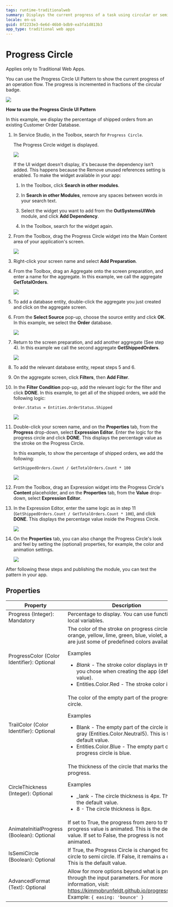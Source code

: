 ```yaml
---
tags: runtime-traditionalweb
summary: Displays the current progress of a task using circular or semi-circular progress indicators.
locale: en-us
guid: 8f2233e3-6e6d-46b0-bdb9-ea3fa1d813b3
app_type: traditional web apps
---
```


# Progress Circle

<div class="info" markdown="1">

Applies only to Traditional Web Apps.

</div>

You can use the Progress Circle UI Pattern to show the current progress of an operation flow. The progress is incremented in fractions of the circular badge. 

 ![](<images/progresscircle-2-ss.png>)

**How to use the Progress Circle UI Pattern**

In this example, we display the percentage of shipped orders from an existing Customer Order Database.

1. In Service Studio, in the Toolbox, search for `Progress Circle`.

    The Progress Circle widget is displayed.

    ![](<images/progresscircle-8-ss.png>)

    If the UI widget doesn't display, it's because the dependency isn't added. This happens because the Remove unused references setting is enabled. To make the widget available in your app:

    1. In the Toolbox, click **Search in other modules**.

    1. In **Search in other Modules**, remove any spaces between words in your search text.
    
    1. Select the widget you want to add from the **OutSystemsUIWeb** module, and click **Add Dependency**. 
    
    1. In the Toolbox, search for the widget again.

1. From the Toolbox, drag the Progress Circle widget into the Main Content area of your application's screen.

    ![](<images/progresscircle-9-ss.png>)

1. Right-click your screen name and select **Add Preparation**.

1. From the Toolbox, drag an Aggregate onto the screen preparation, and enter a name for the aggregate. In this example, we call the aggregate **GetTotalOrders**.

    ![](<images/progresscircle-10-ss.png>)

1. To add a database entity, double-click the aggregate you just created and click on the aggregate screen.

1. From the **Select Source** pop-up, choose the source entity and click **OK**. In this example, we select the **Order** database.

    ![](<images/progresscircle-11-ss.png>)

1. Return to the screen preparation, and add another aggregate (See step 4). In this example we call the second aggregate **GetShippedOrders**.

    ![](<images/progresscircle-12-ss.png>)

1. To add the relevant database entity, repeat steps 5 and 6.

1. On the aggregate screen, click **Filters**, then **Add Filter**.

1. In the **Filter Condition** pop-up, add the relevant logic for the filter and click **DONE**. In this example, to get all of the shipped orders, we add the following logic:

    `Order.Status = Entities.OrderStatus.Shipped`

    ![](<images/progresscircle-14-ss.png>)

1. Double-click your screen name, and on the **Properties** tab, from the **Progress** drop-down, select **Expression Editor**. Enter the logic for the progress circle and click **DONE**. This displays the percentage value as the stroke on the Progress Circle.

    In this example, to show the percentage of shipped orders, we add the following:

    `GetShippedOrders.Count / GetTotalOrders.Count * 100`

    ![](<images/progresscircle-16-ss.png>)

1. From the Toolbox, drag an Expression widget into the Progress Circle's **Content** placeholder, and on the **Properties** tab, from the **Value** drop-down, select **Expression Editor**.

1. In the Expression Editor, enter the same logic as in step 11 (`GetShippedOrders.Count / GetTotalOrders.Count * 100`), and click **DONE**. This displays the percentage value inside the Progress Circle.

    ![](<images/progresscircle-15-ss.png>)

1. On the **Properties** tab, you can also change the Progress Circle's look and feel by setting the (optional) properties, for example, the color and animation settings.

    ![](<images/progresscircle-17-ss.png>)

After following these steps and publishing the module, you can test the pattern in your app.

## Properties

| Property                                   | Description                                                                                                                                                                                                                                                                                                                                  |
|--------------------------------------------|----------------------------------------------------------------------------------------------------------------------------------------------------------------------------------------------------------------------------------------------------------------------------------------------------------------------------------------------|
| Progress (Integer): Mandatory              | Percentage to display. You can use functions or local variables.                                                                                                                                                                                                                                                                             |
| ProgressColor (Color Identifier): Optional | The color of the stroke on progress circle. Red, orange, yellow, lime, green, blue, violet, and pink are just some of predefined colors available. <p>Examples <ul><li>_Blank_ - The stroke color displays in the color you chose when creating the app (default value).</li><li>Entities.Color.Red - The stroke color is red.</li></ul></p> |
| TrailColor (Color Identifier): Optional    | The color of the empty part of the progress circle. <p>Examples <ul><li>Blank - The empty part of the circle is a light gray (Entities.Color.Neutral5). This is the default value.</li><li>Entities.Color.Blue - The empty part of the progress circle is blue.</li></ul></p>                                                                |
| CircleThickness (Integer): Optional        | The thickness of the circle that marks the progress. <p>Examples <ul><li>_lank - The circle thickness is 4px. This is the default value.</li><li>8 - The circle thickness is 8px.</li></ul></p>                                                                                                                                              |
| AnimateInitialProgress (Boolean): Optional | If set to True, the progress from zero to the progress value is animated. This is the default value. If set to False, the progress is not animated.                                                                                                                                                                                          |
| IsSemiCircle (Boolean): Optional           | If True, the Progress Circle is changed from a circle to semi circle. If False, it remains a circle. This is the default value.                                                                                                                                                                                                              |
| AdvancedFormat (Text): Optional            | Allow for more options beyond what is provided through the input parameters. For more information, visit: <https://kimmobrunfeldt.github.io/progressbar.js/>. Example: `{ easing: 'bounce' }`                                                                                                                                                |
